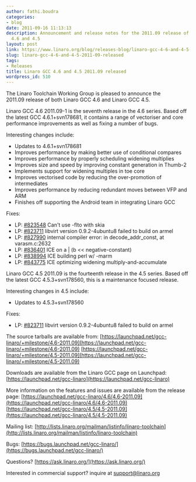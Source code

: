 ```yaml
---
author: fathi.boudra
categories:
- blog
date: 2011-09-16 11:13:13
description: Announcement and release notes for the 2011.09 release of Linaro gcc
  4.6 and 4.5
layout: post
link: https://www.linaro.org/blog/releases-blog/linaro-gcc-4-6-and-4-5-2011-09-released/
slug: linaro-gcc-4-6-and-4-5-2011-09-released
tags:
- Releases
title: Linaro GCC 4.6 and 4.5 2011.09 released
wordpress_id: 510
---
```


The Linaro Toolchain Working Group is pleased to announce the 2011.09 release of both Linaro GCC 4.6 and Linaro GCC 4.5.

Linaro GCC 4.6 2011.09-1 is the seventh release in the 4.6 series.  Based off the latest GCC 4.6.1+svn178681, it contains a range of vectoriser and core performance improvements as well as fixing a number of bugs.

Interesting changes include:
* Updates to 4.6.1+svn178681
* Improves performance by making better use of conditional compares
* Improves performance by properly scheduling widening multiplies
* Improves size and speed by improving constant generation in Thumb-2
* Implements support for widening multiples in toe core
* Improves vectorised code by reducing the over-promotion of intermediates
* Improves performance by reducing redundant moves between VFP and ARM
* Finishes off supporting the Android team in integrating Linaro GCC

Fixes:
* LP: [#823548](http://bugs.launchpad.net/bugs/823548) Can't use -flto with skia
* LP: [#823711](http://bugs.launchpad.net/bugs/823711) libvirt version 0.9.2-4ubuntu8 failed to build on armel
* LP: [#827990](http://bugs.launchpad.net/bugs/827990) internal compiler error: in decode_addr_const, at varasm.c:2632
* LP: [#836401](http://bugs.launchpad.net/bugs/836401) ICE on a | (b << negative-constant)
* LP: [#838994](http://bugs.launchpad.net/bugs/838994) ICE building perl w/ -marm
* LP: [#843775](http://bugs.launchpad.net/bugs/843775) ICE optimizing widening multiply-and-accumulate

Linaro GCC 4.5 2011.09 is the fourteenth release in the 4.5 series. Based off the latest GCC 4.5.3+svn178560, this is a maintenance focused release.

Interesting changes in 4.5 include:
* Updates to 4.5.3+svn178560

Fixes:
* LP: [#823711]() libvirt version 0.9.2-4ubuntu8 failed to build on armel

The source tarballs are available from:
[https://launchpad.net/gcc-linaro/+milestone/4.6-2011.09](https://launchpad.net/gcc-linaro/+milestone/4.6-2011.09)
[https://launchpad.net/gcc-linaro/+milestone/4.5-2011.09](https://launchpad.net/gcc-linaro/+milestone/4.5-2011.09)

Downloads are available from the Linaro GCC page on Launchpad:
[https://launchpad.net/gcc-linaro](https://launchpad.net/gcc-linaro)

More information on the features and issues are available from the release page:
[https://launchpad.net/gcc-linaro/4.6/4.6-2011.09](https://launchpad.net/gcc-linaro/4.6/4.6-2011.09)
[https://launchpad.net/gcc-linaro/4.5/4.5-2011.09](https://launchpad.net/gcc-linaro/4.5/4.5-2011.09)

Mailing list:  [http://lists.linaro.org/mailman/listinfo/linaro-toolchain](http://lists.linaro.org/mailman/listinfo/linaro-toolchain)

Bugs:  [https://bugs.launchpad.net/gcc-linaro/](https://bugs.launchpad.net/gcc-linaro/)

Questions?  [https://ask.linaro.org/](https://ask.linaro.org/)

Interested in commercial support?  inquire at support@linaro.org